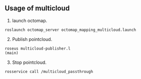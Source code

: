 Usage of multicloud
-------------------

1. launch octomap.
```
roslaunch octomap_server octomap_mapping_multicloud.launch
```

2. Publish pointcloud.
```
roseus multicloud-publisher.l
(main)
```

3. Stop pointcloud.
```
rosservice call /multicloud_passthrough
```
